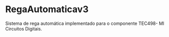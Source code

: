 # RegaAutomaticav3
Sistema de rega automática implementado para o componente TEC498- MI Circuitos Digitais.
